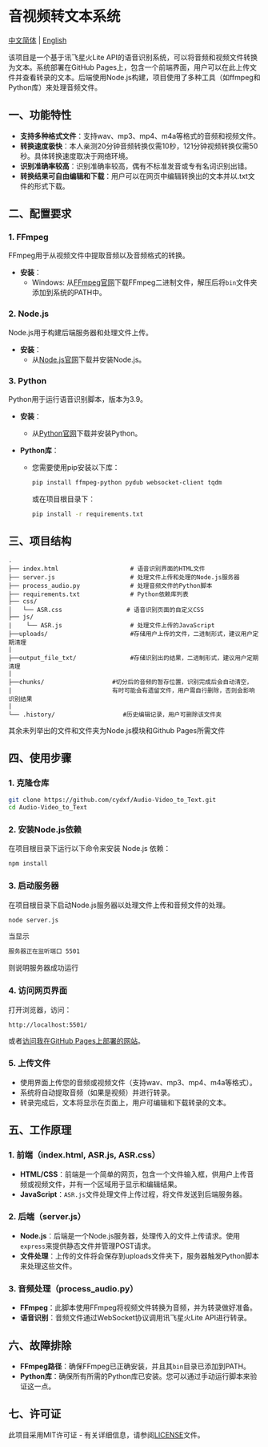 # 音视频转文本系统
[中文简体](README.md) | [English](README-en.md)  

该项目是一个基于讯飞星火Lite API的语音识别系统，可以将音频和视频文件转换为文本。系统部署在GitHub Pages上，包含一个前端界面，用户可以在此上传文件并查看转录的文本。后端使用Node.js构建，项目使用了多种工具（如ffmpeg和Python库）来处理音频文件。

## 一、功能特性

- **支持多种格式文件**：支持wav、mp3、mp4、m4a等格式的音频和视频文件。
- **转换速度极快**：本人亲测20分钟音频转换仅需10秒，121分钟视频转换仅需50秒。具体转换速度取决于网络环境。
- **识别准确率较高**：识别准确率较高，偶有不标准发音或专有名词识别出错。
- **转换结果可自由编辑和下载**：用户可以在网页中编辑转换出的文本并以.txt文件的形式下载。

## 二、配置要求

### 1. FFmpeg

FFmpeg用于从视频文件中提取音频以及音频格式的转换。

- **安装**：
  - Windows: 从[FFmpeg官网](https://ffmpeg.org/download.html)下载FFmpeg二进制文件，解压后将`bin`文件夹添加到系统的PATH中。

### 2. Node.js

Node.js用于构建后端服务器和处理文件上传。

- **安装**：
  - 从[Node.js官网](https://nodejs.org/)下载并安装Node.js。

### 3. Python

Python用于运行语音识别脚本，版本为3.9。

- **安装**：
  - 从[Python官网](https://www.python.org/)下载并安装Python。

- **Python库**：
  - 您需要使用pip安装以下库：
    ```bash
    pip install ffmpeg-python pydub websocket-client tqdm
    ```
    或在项目根目录下：
    ```bash
    pip install -r requirements.txt
    ```

## 三、项目结构

```plaintext
.
├── index.html                    # 语音识别界面的HTML文件
├── server.js                     # 处理文件上传和处理的Node.js服务器
├── process_audio.py              # 处理音频文件的Python脚本
├── requirements.txt              # Python依赖库列表
├── css/
│   └── ASR.css                  # 语音识别页面的自定义CSS
├── js/
|    └── ASR.js                   # 处理文件上传的JavaScript
├──uploads/                       #存储用户上传的文件，二进制形式，建议用户定期清理
|
├──output_file_txt/               #存储识别出的结果，二进制形式，建议用户定期清理
|
├──chunks/                   #切分后的音频的暂存位置，识别完成后会自动清空，
|                            有时可能会有遗留文件，用户需自行删除，否则会影响识别结果
|
└── .history/                   #历史编辑记录，用户可删除该文件夹
```
其余未列举出的文件和文件夹为Node.js模块和Github Pages所需文件
## 四、使用步骤

### 1. 克隆仓库

```bash
git clone https://github.com/cydxf/Audio-Video_to_Text.git
cd Audio-Video_to_Text
```

### 2. 安装Node.js依赖

在项目根目录下运行以下命令来安装 Node.js 依赖：

```bash
npm install
```

### 3. 启动服务器

在项目根目录下启动Node.js服务器以处理文件上传和音频文件的处理。

```bash
node server.js
```
当显示
```bash
服务器正在监听端口 5501
```
则说明服务器成功运行
### 4. 访问网页界面

打开浏览器，访问：

```
http://localhost:5501/
```

或者[访问我在GitHub Pages上部署的网站](http://cydxf.github.io/Audio-Video_to_Text)。

### 5. 上传文件

- 使用界面上传您的音频或视频文件（支持wav、mp3、mp4、m4a等格式）。
- 系统将自动提取音频（如果是视频）并进行转录。
- 转录完成后，文本将显示在页面上，用户可编辑和下载转录的文本。

## 五、工作原理

### 1. 前端（index.html, ASR.js, ASR.css）

- **HTML/CSS**：前端是一个简单的网页，包含一个文件输入框，供用户上传音频或视频文件，并有一个区域用于显示和编辑结果。
- **JavaScript**：`ASR.js`文件处理文件上传过程，将文件发送到后端服务器。

### 2. 后端（server.js）

- **Node.js**：后端是一个Node.js服务器，处理传入的文件上传请求。使用`express`来提供静态文件并管理POST请求。
- **文件处理**：上传的文件将会保存到uploads文件夹下，服务器触发Python脚本来处理这些文件。

### 3. 音频处理（process_audio.py）

- **FFmpeg**：此脚本使用FFmpeg将视频文件转换为音频，并为转录做好准备。
- **语音识别**：音频文件通过WebSocket协议调用讯飞星火Lite API进行转录。

## 六、故障排除

- **FFmpeg路径**：确保FFmpeg已正确安装，并且其`bin`目录已添加到PATH。
- **Python库**：确保所有所需的Python库已安装。您可以通过手动运行脚本来验证这一点。

## 七、许可证

此项目采用MIT许可证 - 有关详细信息，请参阅[LICENSE](LICENSE)文件。